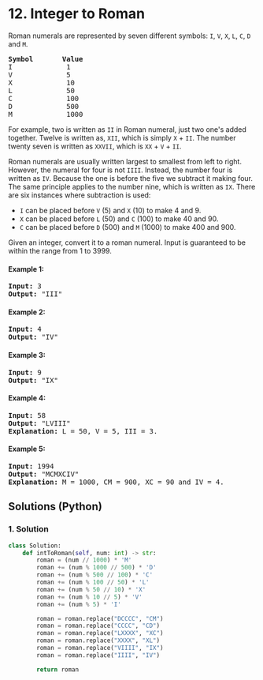 # 12. Integer to Roman
Roman numerals are represented by seven different symbols: ```I```, ```V```, ```X```, ```L```, ```C```, ```D``` and ```M```.

<pre>
<strong>Symbol</strong>       <strong>Value</strong>
I             1
V             5
X             10
L             50
C             100
D             500
M             1000
</pre>

For example, two is written as ```II``` in Roman numeral, just two one's added together. Twelve is written as, ```XII```, which is simply ```X``` + ```II```. The number twenty seven is written as ```XXVII```, which is ```XX``` + ```V``` + ```II```.

Roman numerals are usually written largest to smallest from left to right. However, the numeral for four is not ```IIII```. Instead, the number four is written as ```IV```. Because the one is before the five we subtract it making four. The same principle applies to the number nine, which is written as ```IX```. There are six instances where subtraction is used:
* ```I``` can be placed before ```V``` (5) and ```X``` (10) to make 4 and 9.
* ```X``` can be placed before ```L``` (50) and ```C``` (100) to make 40 and 90.
* ```C``` can be placed before ```D``` (500) and ```M``` (1000) to make 400 and 900.

Given an integer, convert it to a roman numeral. Input is guaranteed to be within the range from 1 to 3999.

#### Example 1:
<pre>
<strong>Input:</strong> 3
<strong>Output:</strong> "III"
</pre>

#### Example 2:
<pre>
<strong>Input:</strong> 4
<strong>Output:</strong> "IV"
</pre>

#### Example 3:
<pre>
<strong>Input:</strong> 9
<strong>Output:</strong> "IX"
</pre>

#### Example 4:
<pre>
<strong>Input:</strong> 58
<strong>Output:</strong> "LVIII"
<strong>Explanation:</strong> L = 50, V = 5, III = 3.
</pre>

#### Example 5:
<pre>
<strong>Input:</strong> 1994
<strong>Output:</strong> "MCMXCIV"
<strong>Explanation:</strong> M = 1000, CM = 900, XC = 90 and IV = 4.
</pre>

## Solutions (Python)

### 1. Solution
```Python
class Solution:
    def intToRoman(self, num: int) -> str:
        roman = (num // 1000) * 'M'
        roman += (num % 1000 // 500) * 'D'
        roman += (num % 500 // 100) * 'C'
        roman += (num % 100 // 50) * 'L'
        roman += (num % 50 // 10) * 'X'
        roman += (num % 10 // 5) * 'V'
        roman += (num % 5) * 'I'

        roman = roman.replace("DCCCC", "CM")
        roman = roman.replace("CCCC", "CD")
        roman = roman.replace("LXXXX", "XC")
        roman = roman.replace("XXXX", "XL")
        roman = roman.replace("VIIII", "IX")
        roman = roman.replace("IIII", "IV")

        return roman
```
